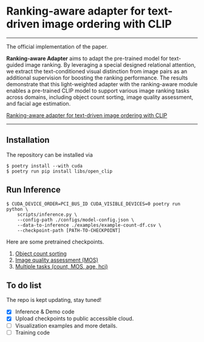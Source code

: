 # Ranking-aware adapter for text-driven image ordering with CLIP
---
The official implementation of the paper.

**Ranking-aware Adapter** aims to adapt the pre-trained model for text-guided image ranking. By leveraging a special designed relational attention, we extract the text-conditioned visual distinction from image pairs as an additional supervision for boosting the ranking performance. The results demonstrate that this light-weighted adapter with the ranking-aware module enables a pre-trained CLIP model to support various image ranking tasks across domains, including object count sorting, image quality assessment, and facial age estimation.

[Ranking-aware adapter for text-driven image ordering with CLIP](https://arxiv.org/abs/2412.06760)

---
## Installation
The repository can be installed via
```
$ poetry install --with cuda
$ poetry run pip install libs/open_clip
```


## Run Inference
```
$ CUDA_DEVICE_ORDER=PCI_BUS_ID CUDA_VISIBLE_DEVICES=0 poetry run python \
    scripts/inference.py \
    --config-path ./configs/model-config.json \
    --data-to-inference ./examples/example-count-df.csv \
    --checkpoint-path [PATH-TO-CHECKPOINT]
```

Here are some pretrained checkpoints.
1. [Object count sorting](https://drive.google.com/file/d/1sX1maP03MiwCeZTHvQvmwkswdnWvjfU2/view?usp=sharing)
2. [Image quality assessment (MOS)](https://drive.google.com/file/d/1H1byD2V5bUwWoHGG7Ih3wYQp4adfa7oh/view?usp=sharing)
3. [Multiple tasks (count, MOS, age, hci)](https://drive.google.com/file/d/11IA5aVDTG_y0ZxXWZJC9vmjeJpC_0Y08/view?usp=sharing)

## To do list
The repo is kept updating, stay tuned!
- [x] Inference & Demo code
- [x] Upload checkpoints to public accessible cloud.
- [ ] Visualization examples and more details.
- [ ] Training code
